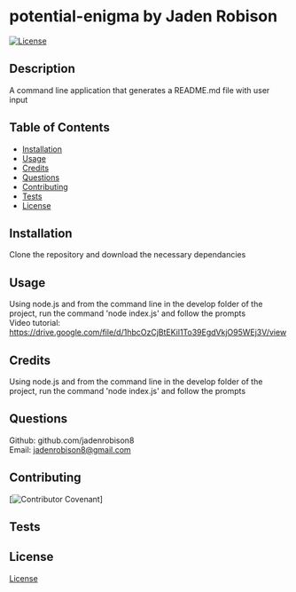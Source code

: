   # potential-enigma by Jaden Robison

  [![License](https://img.shields.io/badge/License-Apache%202.0-blue.svg)](https://opensource.org/licenses/Apache-2.0)

  ## Description
  A command line application that generates a README.md file with user input

  ## Table of Contents
  * [Installation](#installation)
  * [Usage](#usage)
  * [Credits](#credits)
  * [Questions](#questions)
  * [Contributing](#contributing)
  * [Tests](#tests)
  * [License](#license)
  
  ## Installation
  Clone the repository and download the necessary dependancies

  ## Usage
  Using node.js and from the command line in the develop folder of the project, run the command 'node index.js' and follow the prompts  
  Video tutorial: https://drive.google.com/file/d/1hbcOzCjBtEKil1To39EgdVkjO95WEj3V/view

  ## Credits
  Using node.js and from the command line in the develop folder of the project, run the command 'node index.js' and follow the prompts

  ## Questions
  Github: github.com/jadenrobison8  
  Email: jadenrobison8@gmail.com

  ## Contributing
  
  [![Contributor Covenant](https://img.shields.io/badge/Contributor%20Covenant-2.0-4baaaa.svg)]
   

  ## Tests
  
  
  ## License
  
  [License](https://opensource.org/licenses/Apache-2.0)


